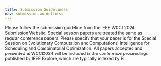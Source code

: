 ```yaml
---
title: Submission Guideliness
nav: Submission Guideliness
---
```


Please follow the submission guideline from the IEEE WCCI 2024 Submission Website. Special session papers are treated the same as regular conference papers. Please specify that your paper is for the Special Session on Evolutionary Computation and Computational Intelligence for Scheduling and Combinatorial Optimization. All papers accepted and presented at WCCI2024 will be included in the conference proceedings published by IEEE Explore, which are typically indexed by EI.
